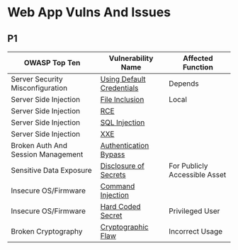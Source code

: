 # Web App Vulns And Issues

## P1
| OWASP Top Ten | Vulnerability Name | Affected Function |
|-----------------|-----------------|-----------------|
| Server Security Misconfiguration | [Using Default Credentials](https://github.com/Rahim7X/WebSecDocs/blob/master/P1/SSM-Using-Default-Creds.md) | Depends |
| Server Side Injection | [File Inclusion](https://github.com/Rahim7X/WebSecDocs/blob/master/P1/SSI-FIleInclusion.md) | Local |
| Server Side Injection | [RCE](https://github.com/Rahim7X/WebSecDocs/blob/master/P1/SSI-RCE.md) |  |
| Server Side Injection | [SQL Injection](https://github.com/Rahim7X/WebSecDocs/blob/master/P1/SSI-SQLI.md) |  |
| Server Side Injection | [XXE](https://github.com/Rahim7X/WebSecDocs/blob/master/P1/SSI-XXE.md)| |
| Broken Auth And Session Management | [Authentication Bypass](https://github.com/Rahim7X/WebSecDocs/blob/master/P1/Auth-Bypass.md) | |
| Sensitive Data Exposure |  [Disclosure of Secrets](https://github.com/Rahim7X/WebSecDocs/blob/master/P1/SDE-For-Publicly-Accessible-Asset.md) |  For Publicly Accessible Asset |
| Insecure OS/Firmware | [Command Injection](https://github.com/Rahim7X/WebSecDocs/blob/master/P1/Command-Injection.md) | |
| Insecure OS/Firmware | [Hard Coded Secret](https://github.com/Rahim7X/WebSecDocs/blob/master/P1/Command-Injection.md#hardcoded-secret) | Privileged User|
| Broken Cryptography | [Cryptographic Flaw](https://github.com/Rahim7X/WebSecDocs/blob/master/P1/Cryptographic-Flaw.md) |Incorrect Usage|
